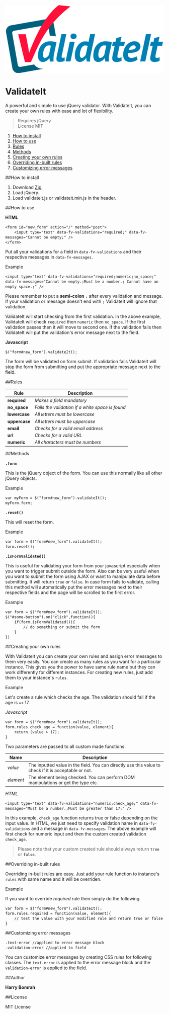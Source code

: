 ![validate icon](assets/images/validateIt.png)
# ValidateIt
A powerful and simple to use jQuery validator. With ValidateIt, you can create your own rules with ease and lot of flexibility.

> Requires jQuery  
> License MIT

1. [How to install](#how-to-insall)
2. [How to use](#how-to-use)
3. [Rules](#rules)
4. [Methods](#methods)
5. [Creating your own rules](#creating-your-own-rules)
6. [Overriding in-built rules](#overriding-in-built-rules)
7. [Customizing error messages](#customizing-error-messages)

##How to install

1. Download [Zip](https://github.com/harminderbomrah/validateit/archive/master.zip).
2. Load jQuery.
2. Load validateit.js or validateit.min.js in the header.

##How to use

**HTML**

	<form id="new_form" action="/" method="post">
		<input type="text" data-fv-validations="required;" data-fv-messages="Cannot be empty;" />
	</form>

Put all your validations for a field in `data-fv-validations` and their respective messages in `data-fv-messages`.

Example

	<input type="text" data-fv-validations="required;numeric;no_space;" data-fv-messages="Cannot be empty.;Must be a number.; Cannot have an empty space.;" />
	
Please remember to put a **semi-colon** `;` after every validation and message. If your validation or message doesn't end with `;` ValidateIt will ignore that validation.

ValidateIt will start checking from the first validation. In the above example, ValidateIt will check `required` then `numeric` then `no_space`. If the first validation passes then it will move to second one. If the validation fails then ValidateIt will put the validation's error message next to the field.

**Javascript**

	$("form#new_form").validateIt();

The form will be validated on form submit. If validation fails ValidateIt will stop the form from submitting and put the appropriate message next to the field. 



##Rules

<table>
	<thead>
	<tr>
		<th>Rule</th>
		<th>Description</th>
	</tr>
	</thead>
	<tbody>
		<tr>
			<td><b>required</b></td>
			<td><i>Makes a field mandatory</i></td>
		</tr>
		<tr>
			<td><b>no_space</b></td>
			<td><i>Fails the validation if a white space is found</i></td>
		</tr>
		<tr>
			<td><b>lowercase</b></td>
			<td><i>All letters must be lowercase</i></td>
		</tr>
		<tr>
			<td><b>uppercase</b></td>
			<td><i>All letters must be uppercase</i></td>
		</tr>
		<tr>
			<td><b>email</b></td>
			<td><i>Checks for a valid email address</i></td>
		</tr>
		<tr>
			<td><b>url</b></td>
			<td><i>Checks for a valid URL</i></td>
		</tr>
		<tr>
			<td><b>numeric</b></td>
			<td><i>All characters must be numbers</i></td>
		</tr>
	</tbody>
</table>


##Methods

**`.form`**

This is the jQuery object of the form. You can use this normally like all other jQuery objects.

Example

	var myForm = $("form#new_form").validateIt();
	myForm.form;

**`.reset()`**

This will reset the form.

Example

	var form = $("form#new_form").validateIt();
	form.reset();

**`.isFormValidated()`**

This is useful for validating your form from your javascript especially when you want to trigger submit outside the form. Also can be very useful when you want to submit the form using AJAX or want to manipulate data before submitting. It will return `true` or `false`. In case form fails to validate, calling this method will automatically put the error messages next to their respective fields and the page will be scrolled to the first error.

Example

	var form = $("form#new_form").validateIt();
	$("#some-button").on("click",function(){
		if(form.isFormValidated()){
			// do something or submit the form
		}	
	})



##Creating your own rules

With ValidateIt you can create your own rules and assign error messages to them very easily. You can create as many rules as you want for a particular instance. This gives you the power to have same rule name but they can work differently for different instances. For creating new rules, just add them to your instance's `rules`.

Example

Let's create a rule which checks the age. The validation should fail if the age is `=<` 17.

_Javascript_

	var form = $("form#new_form").validateIt();
	form.rules.check_age = function(value, element){
		return (value > 17);
	}

Two parameters are passed to all custom made functions.

<table>
	<thead>
		<th>Name</th>
		<th>Description</th>
	</thead>
	<tbody>
		<tr>
			<td><i>value</i></td>
			<td>The inputted value in the field. You can directly use this value to check if it is acceptable or not.</td>
		</tr>
		<tr>
			<td><i>element</i></td>
			<td>The element being checked. You can perform DOM manipulations or get the type etc.</td>
		</tr>
	</tbody>
</table>

_HTML_

	<input type="text" data-fv-validations="numeric;check_age;" data-fv-messages="Must be a number.;Must be greater than 17;" />

In this example, `check_age` function returns true or false depending on the input value. In HTML, we just need to specify validation name in `data-fv-validations` and a message in `data-fv-messages`. The above example will first check for numeric input and then the custom created validation `check_age`.

> Please note that your custom created rule should always return **`true`** or **`false`**.
 

##Overriding in-built rules

Overriding in-built rules are easy. Just add your rule function to instance's `rules` with same name and it will be overriden.

Example

If you want to override _required_ rule then simply do the following.

	var form = $("form#new_form").validateIt();
	form.rules.required = function(value, element){
		// test the value with your modified rule and return true or false
	}


##Customizing error messages

	.text-error //applied to error message block
	.validation-error //applied to field 

You can customize error messages by creating CSS rules for following classes. The `text-error` is applied to the error message block and the `validation-error` is applied to the field.


##Author

**Harry Bomrah**

##License

MIT License







